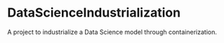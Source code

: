 # DataScienceIndustrialization
A project to industrialize a Data Science model through containerization.
